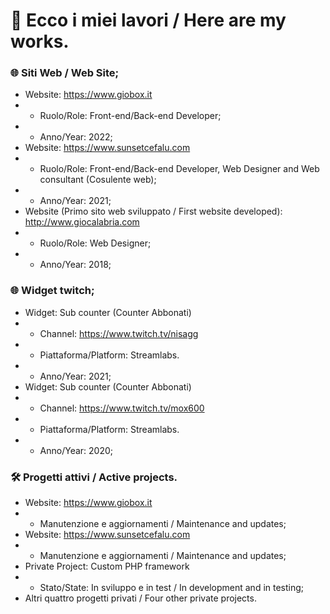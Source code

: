 # &#x1F44B; Ecco i miei lavori / Here are my works.

### :globe_with_meridians: Siti Web / Web Site;
- Website: https://www.giobox.it
- - Ruolo/Role: Front-end/Back-end Developer;
- - Anno/Year: 2022;
- Website: https://www.sunsetcefalu.com
- - Ruolo/Role: Front-end/Back-end Developer, Web Designer and Web consultant (Cosulente web);
- - Anno/Year: 2021;
- Website (Primo sito web sviluppato / First website developed): http://www.giocalabria.com
- - Ruolo/Role: Web Designer;
- - Anno/Year: 2018;

### :globe_with_meridians: Widget twitch;
- Widget: Sub counter (Counter Abbonati)
- - Channel: https://www.twitch.tv/nisagg
- - Piattaforma/Platform: Streamlabs.
- - Anno/Year: 2021;
- Widget: Sub counter (Counter Abbonati)
- - Channel: https://www.twitch.tv/mox600
- - Piattaforma/Platform: Streamlabs.
- - Anno/Year: 2020;

### :hammer_and_wrench: Progetti attivi / Active projects.
- Website: https://www.giobox.it
- - Manutenzione e aggiornamenti / Maintenance and updates;
- Website: https://www.sunsetcefalu.com
- - Manutenzione e aggiornamenti / Maintenance and updates;
- Private Project: Custom PHP framework
- - Stato/State: In sviluppo e in test / In development and in testing;
- Altri quattro progetti privati / Four other private projects.